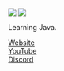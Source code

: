 <img align="center" src="https://github-readme-stats.vercel.app/api?username=65-7a&show_icons=true&theme=dracula" />
<img align="center" src="https://github-readme-stats.vercel.app/api/top-langs/?username=anuraghazra&layout=compact" />

Learning Java.  

[Website](http://callumwong.com)  
[YouTube](http://callumwong.com/youtube)  
[Discord](http://callumwong.com/discord)
